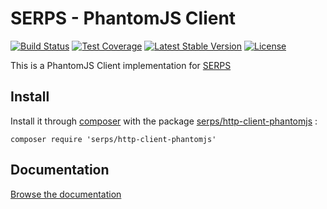SERPS - PhantomJS Client
========================

[![Build Status](https://travis-ci.org/serp-spider/http-client-phantomjs.svg?branch=master)](https://travis-ci.org/serp-spider/http-client-phantomjs)
[![Test Coverage](https://codeclimate.com/github/serp-spider/http-client-phantomjs/badges/coverage.svg)](https://codeclimate.com/github/serp-spider/http-client-phantomjs)
[![Latest Stable Version](https://poser.pugx.org/serps/http-client-phantomjs/version)](https://packagist.org/packages/serps/http-client-phantomjs)
[![License](https://poser.pugx.org/serps/http-client-phantomjs/license)](https://packagist.org/packages/serps/http-client-phantomjs)


This is a PhantomJS Client implementation for [SERPS](https://github.com/serp-spider/serps)

Install
-------

Install it through [composer](https://getcomposer.org/) with the package 
[serps/http-client-phantomjs](https://packagist.org/packages/serps/http-client-phantomjs) : 

``composer require 'serps/http-client-phantomjs'``


Documentation
-------------

[Browse the documentation](https://serp-spider.github.io/documentation/http-client/phantomJS/)